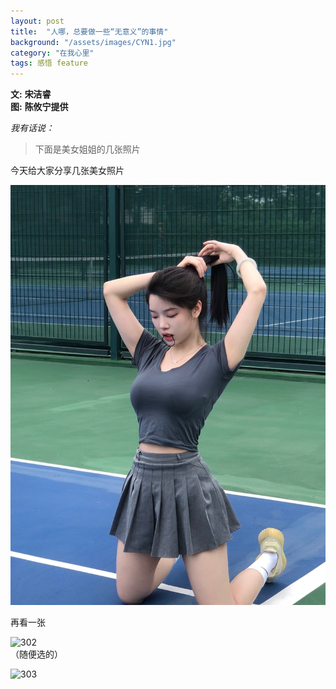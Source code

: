 ```yaml
---
layout: post
title:  "人哪，总要做一些“无意义”的事情"
background: "/assets/images/CYN1.jpg"
category: "在我心里"
tags: 感悟 feature
---
```


**文:** **宋洁睿**  
**图:** **陈攸宁提供**


_我有话说：_

> 下面是美女姐姐的几张照片  

今天给大家分享几张美女照片

![300](../assets/images/CYN2.jpg)  

再看一张 

![302](../assets/images/CYN3.jpg)  
（随便选的）



![303](../assets/images/CYN4.jpg)  

